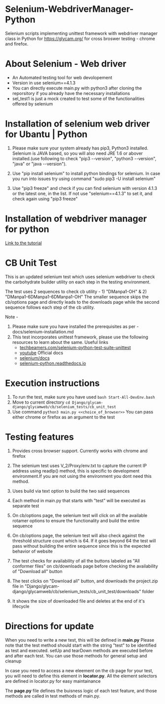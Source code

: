 # Selenium-WebdriverManager-Python
Selenium scripts implementing unittest framework with webdriver manager class in Python for https://glycam.org/ for cross broswer testing - chrome and firefox. 

# About Selenium - Web driver
- An Automated testing tool for web devolopement
- Version in use selenium==4.1.3
- You can directly execute main.py with python3 after cloning the reporsitory if you already have the necessary installations
- sel_test1 is just a mock created to test some of the functionalities offered by selenium

# Installation of selenium web driver for Ubantu | Python 
1. Please make sure your system already has pip3, Python3 installed. Selenium is JAVA based, so you will also need JRE 1.6 or abover installed.(use following to check "pip3 --version", "python3 --version",  "java" or "java --version").

2. Use "pip install selenium" to install python bindings for selenium. In case you run into issues try using command "sudo pip3 -U install selenium"

3. Use "pip3 freeze" and check if you can find selenium with version 4.1.3 or the latest one, in the list. If not use "selenium==4.1.3" to set it, and check again using "pip3 freeze"

# Installation of webdriver manager for python
[Link to the tutorial](https://pypi.org/project/webdriver-manager/)

# CB Unit Test
This is an updated selenium test which uses selenium webdriver to check the carbohydrate builder utility on each step in the testing environment. 

The test uses 2 sequences to check cb utility - 1) "DManpa1-OH" & 2) "DManpa1-6DManpa1-6DManpa1-OH"
The smaller sequence skips the cb/options page and directly leads to the downloads page while the second sequence follows each step of the cb utility. 

Note - 
1. Please make sure you have installed the prerequisites as per - docs/selenium-installation.md
2. This test incorporates unittest framework, please use the following resources to learn about the same.
    Useful links
    - [techbeamers.com/selenium-python-test-suite-unittest](https://www.techbeamers.com/selenium-python-test-suite-unittest/#h1)
    - [youtube](https://www.youtube.com/watch?v=9_5Wqgni_Xw)
    Official docs
    - [selenium/docs](https://www.selenium.dev/selenium/docs/api/py/index.html)
    - [selenium-python.readthedocs.io](https://selenium-python.readthedocs.io/installation.html)

# Execution instructions
1. To run the test, make sure you have used ```bash Start-All-DevEnv.bash```
2. Move to current directory ```cd Django/glycam-django/glycamweb/cb/selenium_tests/cb_unit_test```
3. Use command ```python3 main.py <<choice_of_browser>>``` You can pass either chrome or firefox as an argument to the test

# Testing features 

1. Provides cross browser support. Currently works with chrome and firefox

2. The selenium test uses V_2/Proxy/env.txt to capture the current IP address using readIp() method, this is specific to development environment.If you are not using the environment you dont need this method. 

3. Uses build via text option to build the two said sequences

4. Each method in main.py that starts with "test" will be executed as separate test

5. On cb/options page, the selenium test will click on all the available rotamer options to ensure the functionality and build the entire sequence

6. On cb/options page, the selenium test will also check against the threshold structure count which is 64. If it goes beyond 64 the test will pass without building the entire sequence since this is the expected behavior of website

7. The test checks for availability of all the buttons labeled as "All conformer files" on cb/downloads page before checking the availability of "Download all" button

8. The test clicks on "Download all" button, and downloads the project.zip file in "Django/glycam-django/glycamweb/cb/selenium_tests/cb_unit_test/downloads" folder

9. It shows the size of downloaded file and deletes at the end of it's lifecycle

# Directions for update

When you need to write a new test, this will be defined in **main.py** Please note that the test method should start with the string "test" to be identified as test and executed. setUp and tearDown methods are executed before and after each test. You can use those methods for general setup and cleanup

In case you need to access a new eleement on the cb page for your test, you will need to define this element in **locator.py**. All the element selectors are defined in locator.py for easy maintainance

The **page.py** file defines the buisness logic of each test feature, and those methods are called in test methods of main.py. 

